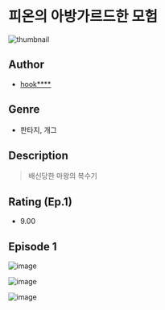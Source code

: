 # 피온의 아방가르드한 모험
![thumbnail](https://image-comic.pstatic.net/user_contents_data/challenge_comic/2023/05/24/324255/upload_3919086281169252450_480x623.jpeg)

## Author
- [hook****](https://comic.naver.com/artistTitle?id=324255)

## Genre
- 판타지, 개그

## Description
> 배신당한 마왕의 복수기


## Rating (Ep.1)
- 9.00

## Episode 1
![image](https://image-comic.pstatic.net/user_contents_data/challenge_comic/2023/05/24/324255/upload_7234017068217152313.jpeg)

![image](https://image-comic.pstatic.net/user_contents_data/challenge_comic/2023/05/24/324255/upload_7017228559575430704.jpeg)

![image](https://image-comic.pstatic.net/user_contents_data/challenge_comic/2023/05/24/324255/upload_7293687585784869938.jpeg)
